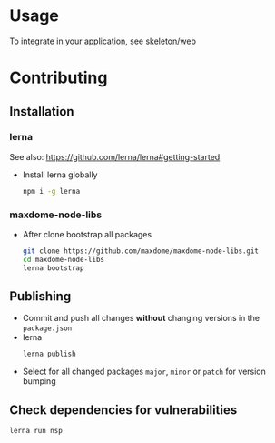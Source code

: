 # Usage

To integrate in your application, see [skeleton/web](https://github.com/maxdome/maxdome-node-libs/tree/master/skeletons/web)

#  Contributing

## Installation

### lerna

See also: https://github.com/lerna/lerna#getting-started

* Install lerna globally
  ```bash
  npm i -g lerna
  ```

### maxdome-node-libs

* After clone bootstrap all packages
  ```bash
  git clone https://github.com/maxdome/maxdome-node-libs.git
  cd maxdome-node-libs
  lerna bootstrap
  ```

## Publishing

* Commit and push all changes **without** changing versions in the `package.json`
* lerna
  ```bash
  lerna publish
  ```
* Select for all changed packages `major`, `minor` or `patch` for version bumping

## Check dependencies for vulnerabilities

```
lerna run nsp
```
